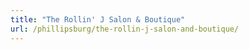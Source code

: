 ```yaml
---
title: "The Rollin' J Salon & Boutique"
url: /phillipsburg/the-rollin-j-salon-and-boutique/
---
```

